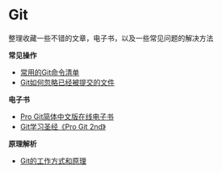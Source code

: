 # Git

整理收藏一些不错的文章，电子书，以及一些常见问题的解决方法


**常见操作**

- [常用的Git命令清单](http://www.ruanyifeng.com/blog/2015/12/git-cheat-sheet.html)
- [Git如何忽略已经被提交的文件](http://segmentfault.com/q/1010000000430426)


**电子书**

- [Pro Git简体中文版在线电子书](http://iissnan.com/progit/)
- [Git学习圣经《Pro Git 2nd》](http://git-scm.com/book/zh/v2)


**原理解析**

- [Git的工作方式和原理](http://www.ibm.com/developerworks/cn/devops/d-learn-workings-git/index.html)